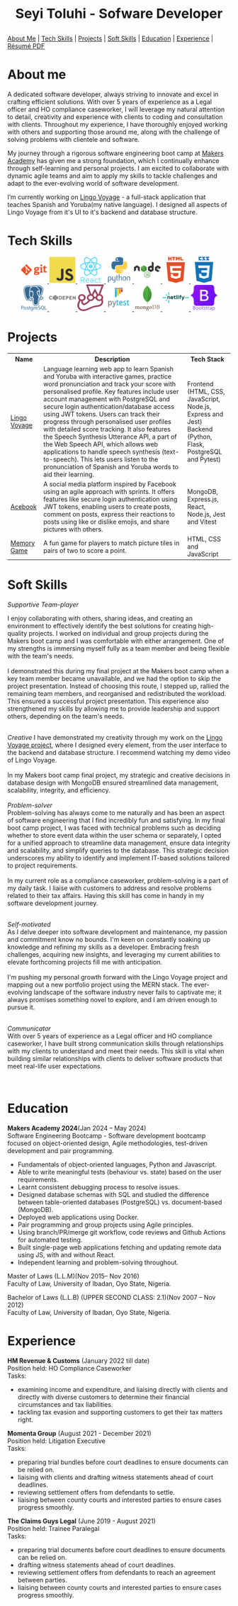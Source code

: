 # <p align="center" style="font-weight: bold; font-size: 30px;">Seyi Toluhi - Sofware Developer</p>

[About Me](https://github.com/Seyi-Toluhi/CV/blob/main/README.md#about-me) | [Tech Skills](https://github.com/Seyi-Toluhi/CV/blob/main/README.md#tech-skills) | [Projects](https://github.com/Seyi-Toluhi/CV/blob/main/README.md#projects) | [Soft Skills](https://github.com/Seyi-Toluhi/CV/blob/main/README.md#soft-skills) | [Education](https://github.com/Seyi-Toluhi/CV/blob/main/README.md#education) | [Experience](https://github.com/Seyi-Toluhi/CV/blob/main/README.md#experience) | [Résumé PDF](https://github.com/Seyi-Toluhi/CV/blob/main/C.V%20-%20Oluwaseyi%20Toluhi.pdf)
# About me
A dedicated software developer, always striving to innovate and excel in crafting efficient solutions. With over 5 years of experience as a Legal officer and HO compliance caseworker, I will leverage my natural attention to detail, creativity and experience with clients to coding and consultation with clients. Throughout my experience, I have thoroughly enjoyed working with others and supporting those around me, along with the challenge of solving problems with clientele and software.

My journey through a rigorous software engineering boot camp at [Makers Academy](https://makers.tech/about-us/) has given me a strong foundation, which I continually enhance through self-learning and personal projects. I am excited to collaborate with dynamic agile teams and aim to apply my skills to tackle challenges and adapt to the ever-evolving world of software development.

I’m currently working on [Lingo Voyage](https://github.com/Seyi-Toluhi/language_learning_app) - a full-stack application that teaches Spanish and Yoruba(my native language). I designed all aspects of Lingo Voyage from it's UI to it's backend and database structure.

# Tech Skills
<p align="center">
  <a href="https://git-scm.com/">
    <img src="https://github.com/devicons/devicon/blob/master/icons/git/git-plain-wordmark.svg" alt="Git" width="60" height="60">
  </a>
  <a href="https://developer.mozilla.org/en-US/docs/Web/JavaScript">
    <img src="https://raw.githubusercontent.com/devicons/devicon/master/icons/javascript/javascript-original.svg" alt="JavaScript" width="60" height="60">
  </a>
  <a href="https://react.dev/">
    <img src="https://raw.githubusercontent.com/devicons/devicon/master/icons/react/react-original-wordmark.svg" alt="React" width="60" height="60">
  </a>
  <a href="https://www.python.org/">
    <img src="https://github.com/devicons/devicon/blob/master/icons/python/python-original-wordmark.svg" alt="Python" width="60" height="60">
  </a>
  <a href="https://nodejs.org/en">
    <img src="https://raw.githubusercontent.com/devicons/devicon/master/icons/nodejs/nodejs-original-wordmark.svg" alt="Node.js" width="60" height="60">
  </a>
  <a href="https://developer.mozilla.org/en-US/docs/Glossary/HTML5">
    <img src="https://github.com/devicons/devicon/blob/master/icons/html5/html5-plain-wordmark.svg" alt="HTML5" width="60" height="60">
  </a>
   <a href="https://developer.mozilla.org/en-US/docs/Web/CSS">
    <img src="https://github.com/devicons/devicon/blob/master/icons/css3/css3-plain-wordmark.svg" alt="CSS3" width="60" height="60">
  </a>
  <br>
  <a href="https://www.postgresql.org/">
    <img src="https://github.com/devicons/devicon/blob/master/icons/postgresql/postgresql-plain-wordmark.svg" alt="PostgreSQL" width="60" height="60">
  </a>
   <a href="https://codepen.io/">
    <img src="https://github.com/devicons/devicon/blob/master/icons/codepen/codepen-line-wordmark.svg" alt="Codepen" width="60" height="60">
  </a>
  <a href="https://jestjs.io/">
    <img src="https://github.com/devicons/devicon/blob/master/icons/jest/jest-plain.svg" alt="Jest" width="60" height="60">
  </a>
  <a href="https://docs.pytest.org/en/8.2.x/">
    <img src="https://github.com/devicons/devicon/blob/master/icons/pytest/pytest-original-wordmark.svg" alt="Pytest" width="60" height="60">
  </a>
  <a href="https://www.mongodb.com/">
    <img src="https://github.com/devicons/devicon/blob/master/icons/mongodb/mongodb-original-wordmark.svg" alt="Mongodb" width="60" height="60">
  </a>
  <a href="https://www.netlify.com/">
    <img src="https://github.com/devicons/devicon/blob/master/icons/netlify/netlify-original-wordmark.svg" alt="Netlify" width="60" height="60">
  </a>
  
  <a href="https://getbootstrap.com/">
    <img src="https://github.com/devicons/devicon/blob/master/icons/bootstrap/bootstrap-original-wordmark.svg" alt="Bootstrap" width="60" height="60">
  </a>
</p>

# Projects

<table>
  <tr>
    <th>Name</th>
    <th>Description</th>
    <th>Tech Stack</th>
  </tr>
  <tr>
    <td><a href="https://github.com/Seyi-Toluhi/language_learning_app">Lingo Voyage</a></td>
    <td>Language learning web app to learn Spanish and Yoruba with interactive games, practice word pronunciation and track your score with personalised profile. Key features include user account management with PostgreSQL and secure login authentication/database access using JWT tokens. Users can track their progress through personalised user profiles with detailed score tracking. It also features the Speech Synthesis Utterance API, a part of the Web Speech API, which allows web applications to handle speech synthesis (text-to-speech). This lets users listen to the pronunciation of Spanish and Yoruba words to aid their learning. 
    </td>
    <td>Frontend (HTML, CSS, JavaScript, Node.js, Express and Jest)<br>
    Backend (Python, Flask, PostgreSQL and Pytest)
    </td>
  </tr>
  <tr>
    <td><a href="https://github.com/arana5683/acebook-argon">Acebook</a></td>
    <td>A social media platform inspired by Facebook using an agile approach with sprints. It offers features like secure login authentication using JWT tokens, enabling users to create posts, comment on posts, express their reactions to posts using like or dislike emojis, and share pictures with others.
    </td>
    <td>MongoDB, Express.js, React, Node.js, Jest and Vitest</td>
  </tr>
  <tr>
    <td><a href="https://github.com/Seyi-Toluhi/Memory-Game">Memory Game</a></td>
    <td>A fun game for players to match picture tiles in pairs of two to score a point.</td>
    <td>HTML, CSS and JavaScript</td>
  </tr>
</table>

# Soft Skills
*Supportive Team-player*
 <br>

I enjoy collaborating with others, sharing ideas, and creating an environment to effectively identify the best solutions for creating high-quality projects. I worked on individual and group projects during the Makers boot camp and I was comfortable with either arrangement. One of my strengths is immersing myself fully as a team member and being flexible with the team's needs. 
<br>
<br>
I demonstrated this during my final project at the Makers boot camp when a key team member became unavailable, and we had the option to skip the project presentation. Instead of choosing this route, I stepped up, rallied the remaining team members, and reorganised and redistributed the workload. This ensured a successful project presentation. This experience also strengthened my skills by allowing me to provide leadership and support others, depending on the team's needs.
<br>
<br>

*Creative*
I have demonstrated my creativity through my work on the [Lingo Voyage project](https://github.com/Seyi-Toluhi/language_learning_app), where I designed every element, from the user interface to the backend and database structure. I recommend watching my demo video of Lingo Voyage. 
<br>
<br>
In my Makers boot camp final project, my strategic and creative decisions in database design with MongoDB ensured streamlined data management, scalability, integrity, and efficiency. <br>
<br>
*Problem-solver*
<br>
Problem-solving has always come to me naturally and has been an aspect of software engineering that I find incredibly fun and satisfying. In my final boot camp project, I was faced with technical problems such as deciding whether to store event data within the user schema or separately, I opted for a unified approach to streamline data management, ensure data integrity and scalability, and simplify queries to the database. This strategic decision underscores my ability to identify and implement IT-based solutions tailored to project requirements. 
<br>
<br>
In my current role as a compliance caseworker, problem-solving is a part of my daily task. I liaise with customers to address and resolve problems related to their tax affairs. Having this skill has come in handy in my software development journey.
<br>
<br>

*Self-motivated*
<br>
As I delve deeper into software development and maintenance, my passion and commitment know no bounds. I'm keen on constantly soaking up knowledge and refining my skills as a developer. Embracing fresh challenges, acquiring new insights, and leveraging my current abilities to elevate forthcoming projects fill me with anticipation.
 <br>
 <br>
I'm pushing my personal growth forward with the Lingo Voyage project and mapping out a new portfolio project using the MERN stack. The ever-evolving landscape of the software industry never fails to captivate me; it always promises something novel to explore, and I am driven enough to pursue it.
<br>
<br>

*Communicator*
 <br>
With over 5 years of experience as a Legal officer and HO compliance caseworker, I have built strong communication skills through relationships with my clients to understand and meet their needs. This skill is vital when building similar relationships with clients to deliver software products that meet real-life user expectations.
<br>
<!-- I have clear written and vocal communication skills; I recommend watching our demo day presentation of Seedle below to see this in action (David and I are speaking).  -->
<br>

# Education
**Makers Academy 2024**(Jan 2024 – May 2024)
<br>
Software Engineering Bootcamp - Software development bootcamp focused on object-oriented design, Agile methodologies, test-driven development and pair programming.
- Fundamentals of object-oriented languages, Python and Javascript.
- Able to write meaningful tests (behaviour vs. state) based on the user requirements.
- Learnt consistent debugging process to resolve issues.
- Designed database schemas with SQL and studied the difference between table-oriented databases (PostgreSQL) vs. document-based (MongoDB).
- Deployed web applications using Docker.
- Pair programming and group projects using Agile principles.
- Using branch/PR/merge git workflow, code reviews and Github Actions for automated testing.
- Built single-page web applications fetching and updating remote data using JS, with and without React.
- Independent learning and problem-solving throughout.

Master of Laws (L.L.M)(Nov 2015– Nov 2016)
<br>
Faculty of Law, University of Ibadan, Oyo State, Nigeria.

Bachelor of Laws (L.L.B) (UPPER SECOND CLASS: 2.1)(Nov 2007 – Nov 2012)
<br>
Faculty of Law, University of Ibadan, Oyo State, Nigeria.

# Experience
**HM Revenue & Customs** (January 2022 till date)
<br>
Position held: HO Compliance Caseworker
<br>
Tasks: 
-	examining income and expenditure, and liaising directly with clients and directly with diverse customers to determine their financial circumstances and tax liabilities.
-	tackling tax evasion and supporting customers to get their tax matters right.

**Momenta Group** (August 2021 - December 2021)
<br>
Position held: Litigation Executive
<br>
Tasks:  
-	preparing trial bundles before court deadlines to ensure documents can be relied on.
-	liaising with clients and drafting witness statements ahead of court deadlines.
-	reviewing settlement offers from defendants to settle. 
-	liaising between county courts and interested parties to ensure cases progress smoothly.

**The Claims Guys Legal** (June 2019 - August 2021)
<br>
Position held: Trainee Paralegal
<br>
Tasks:  
-	preparing trial documents before court deadlines to ensure documents can be relied on.
-	drafting witness statements ahead of court deadlines.
-	reviewing settlement offers from defendants to reach an agreement between parties.
-	liaising between county courts and interested parties to ensure cases progress smoothly.
